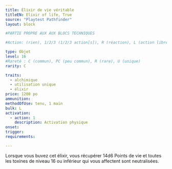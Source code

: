 ```yaml
---
title: Élixir de vie véritable
titleEN: Elixir of life, True
source: "Playtest Pathfinder"
layout: block

#PARTIE PROPRE AUX AUX BLOCS TECHNIQUES

#Action: (rien), 1/2/3 (1/2/3 action[s]), R (réaction), L (action libre)

type: Objet
level: 16
#Rareté : C (commun), PC (peu commun), R (rare), U (unique)
rarity: C

traits:
  - alchimique
  - utilisation unique
  - élixir
price: 1200 po
ammunition:
methodOfUse: tenu, 1 main
bulk: L
activation: 
  - action: 1
    description: Activation physique
onset: 
trigger:
requirements:

---
```


Lorsque vous buvez cet élixir, vous récupérer 14d6 Points de vie et toutes les toxines de niveau 16 ou inférieur qui vous affectent sont neutralisées.